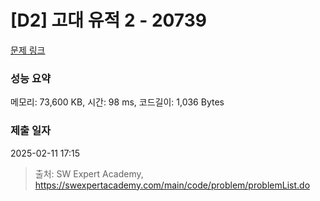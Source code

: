 # [D2] 고대 유적 2 - 20739 

[문제 링크](https://swexpertacademy.com/main/code/problem/problemDetail.do?contestProbId=AY68qFmKHTIDFARw) 

### 성능 요약

메모리: 73,600 KB, 시간: 98 ms, 코드길이: 1,036 Bytes

### 제출 일자

2025-02-11 17:15



> 출처: SW Expert Academy, https://swexpertacademy.com/main/code/problem/problemList.do